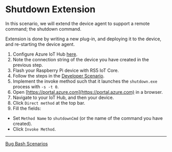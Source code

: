 # Shutdown Extension

In this scenario, we will extend the device agent to support a remote command; the shutdown command.

Extension is done by writing a new plug-in, and deploying it to the device, and re-starting the device agent.

1. Configure Azure IoT Hub [here](configure-azure-iothub.md).
2. Note the connection string of the device you have created in the previous step.
3. Flash your Raspberry Pi device with RS5 IoT Core.
4. Follow the steps in the [Developer Scenario](../device-agent/development-scenario.md).
5. Implement the invoke method such that it launches the `shutdown.exe` process with `-s -t 0`.
6. Open [https://portal.azure.com](https://portal.azure.com) in a browser.
7. Navigate to your IoT Hub, and then your device.
8. Click `Direct method` at the top bar.
9. Fill the fields:
  - Set `Method Name` to `shutdownCmd` (or the name of the command you have created).
  - Click `Invoke Method`.

----

[Bug Bash Scenarios](bug-bash-scenarios.md)